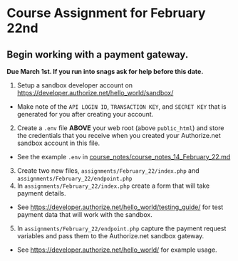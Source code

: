 # Course Assignment for February 22nd

## Begin working with a payment gateway.
**Due March 1st. If you run into snags ask for help before this date.**

1. Setup a sandbox developer account on https://developer.authorize.net/hello_world/sandbox/
  * Make note of the `API LOGIN ID`, `TRANSACTION KEY`, and `SECRET KEY` that is generated for you after creating your account.
2. Create a `.env` file **ABOVE** your web root (above `public_html`) and store the credentials that you receive when you created your Authorize.net sandbox account in this file.
  * See the example `.env` in [course_notes/course_notes_14_February_22.md](https://github.com/natenolting/BUAD-3283-E-Commerce-Web-Development/blob/spring2018/course_notes/course_notes_14_February_22.md)
3. Create two new files, `assignments/February_22/index.php` and `assignments/February_22/endpoint.php`
4. In `assignments/February_22/index.php` create a form that will take payment details.
  * See https://developer.authorize.net/hello_world/testing_guide/ for test payment data that will work with the sandbox.
5. In `assignments/February_22/endpoint.php` capture the payment request variables and pass them to the Authorize.net sandbox gateway.
  * See https://developer.authorize.net/hello_world/ for example usage.
